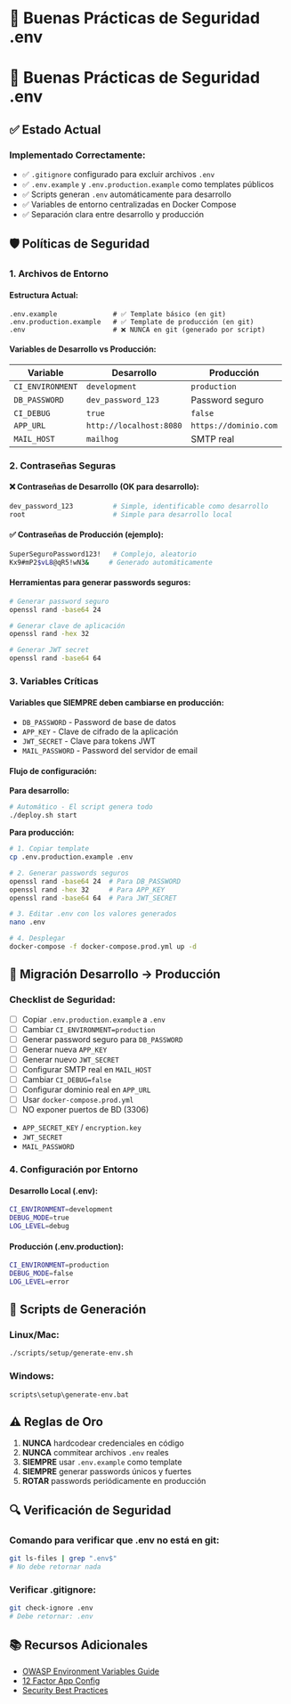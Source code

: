 # 🔐 Buenas Prácticas de Seguridad .env

# 🔐 Buenas Prácticas de Seguridad .env

## ✅ Estado Actual

### Implementado Correctamente:
- ✅ `.gitignore` configurado para excluir archivos `.env`
- ✅ `.env.example` y `.env.production.example` como templates públicos
- ✅ Scripts generan `.env` automáticamente para desarrollo
- ✅ Variables de entorno centralizadas en Docker Compose
- ✅ Separación clara entre desarrollo y producción

## 🛡️ Políticas de Seguridad

### 1. Archivos de Entorno

#### Estructura Actual:
```
.env.example              # ✅ Template básico (en git)
.env.production.example   # ✅ Template de producción (en git)
.env                      # ❌ NUNCA en git (generado por script)
```

#### Variables de Desarrollo vs Producción:

| Variable | Desarrollo | Producción |
|----------|------------|------------|
| `CI_ENVIRONMENT` | `development` | `production` |
| `DB_PASSWORD` | `dev_password_123` | Password seguro |
| `CI_DEBUG` | `true` | `false` |
| `APP_URL` | `http://localhost:8080` | `https://dominio.com` |
| `MAIL_HOST` | `mailhog` | SMTP real |

### 2. Contraseñas Seguras

#### ❌ Contraseñas de Desarrollo (OK para desarrollo):
```bash
dev_password_123          # Simple, identificable como desarrollo
root                      # Simple para desarrollo local
```

#### ✅ Contraseñas de Producción (ejemplo):
```bash
SuperSeguroPassword123!   # Complejo, aleatorio
Kx9#mP2$vL8@qR5!wN3&     # Generado automáticamente
```

#### Herramientas para generar passwords seguros:
```bash
# Generar password seguro
openssl rand -base64 24

# Generar clave de aplicación
openssl rand -hex 32

# Generar JWT secret
openssl rand -base64 64
```

### 3. Variables Críticas

#### Variables que SIEMPRE deben cambiarse en producción:
- `DB_PASSWORD` - Password de base de datos
- `APP_KEY` - Clave de cifrado de la aplicación
- `JWT_SECRET` - Clave para tokens JWT
- `MAIL_PASSWORD` - Password del servidor de email

#### Flujo de configuración:

**Para desarrollo:**
```bash
# Automático - El script genera todo
./deploy.sh start
```

**Para producción:**
```bash
# 1. Copiar template
cp .env.production.example .env

# 2. Generar passwords seguros
openssl rand -base64 24  # Para DB_PASSWORD
openssl rand -hex 32     # Para APP_KEY
openssl rand -base64 64  # Para JWT_SECRET

# 3. Editar .env con los valores generados
nano .env

# 4. Desplegar
docker-compose -f docker-compose.prod.yml up -d
```

## 🔄 Migración Desarrollo → Producción

### Checklist de Seguridad:

- [ ] Copiar `.env.production.example` a `.env`
- [ ] Cambiar `CI_ENVIRONMENT=production`
- [ ] Generar password seguro para `DB_PASSWORD`
- [ ] Generar nueva `APP_KEY`
- [ ] Generar nuevo `JWT_SECRET`
- [ ] Configurar SMTP real en `MAIL_HOST`
- [ ] Cambiar `CI_DEBUG=false`
- [ ] Configurar dominio real en `APP_URL`
- [ ] Usar `docker-compose.prod.yml`
- [ ] NO exponer puertos de BD (3306)
- `APP_SECRET_KEY` / `encryption.key`
- `JWT_SECRET`
- `MAIL_PASSWORD`

### 4. Configuración por Entorno

#### Desarrollo Local (.env):
```bash
CI_ENVIRONMENT=development
DEBUG_MODE=true
LOG_LEVEL=debug
```

#### Producción (.env.production):
```bash
CI_ENVIRONMENT=production
DEBUG_MODE=false
LOG_LEVEL=error
```

## 🚀 Scripts de Generación

### Linux/Mac:
```bash
./scripts/setup/generate-env.sh
```

### Windows:
```batch
scripts\setup\generate-env.bat
```

## ⚠️ Reglas de Oro

1. **NUNCA** hardcodear credenciales en código
2. **NUNCA** commitear archivos `.env` reales
3. **SIEMPRE** usar `.env.example` como template
4. **SIEMPRE** generar passwords únicos y fuertes
5. **ROTAR** passwords periódicamente en producción

## 🔍 Verificación de Seguridad

### Comando para verificar que .env no está en git:
```bash
git ls-files | grep ".env$"
# No debe retornar nada
```

### Verificar .gitignore:
```bash
git check-ignore .env
# Debe retornar: .env
```

## 📚 Recursos Adicionales

- [OWASP Environment Variables Guide](https://owasp.org/www-community/vulnerabilities/Insecure_Storage_of_Sensitive_Information)
- [12 Factor App Config](https://12factor.net/config)
- [Security Best Practices](https://security.secure.org/practices/environment-variables)
